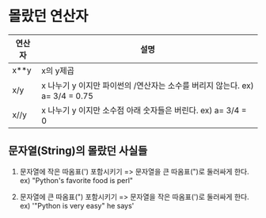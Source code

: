 # 몰랐던 연산자

| 연산자 | 설명 |
|-------|------|
| x**y  | x의 y제곱|
| x/y   | x 나누기 y 이지만 파이썬의 /연산자는 소수를 버리지 않는다. ex) a= 3/4 = 0.75|
| x//y  | x 나누기 y 이지만 소수점 아래 숫자들은 버린다. ex) a= 3/4 = 0 |


## 문자열(String)의 몰랐던 사실들
1. 문자열에 작은 따옴표(') 포함시키기
=> 문자열을 큰 따옴표(")로 둘러싸게 한다.
ex) "Python's favorite food is perl"

2. 문자열에 큰 따옴표(") 포함시키기
=> 문자열을 작은 따옴표(')로 둘러싸게 한다.
ex) '"Python is very easy" he says'
